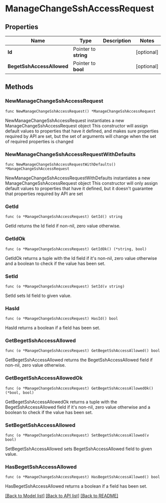 # ManageChangeSshAccessRequest

## Properties

Name | Type | Description | Notes
------------ | ------------- | ------------- | -------------
**Id** | Pointer to **string** |  | [optional] 
**BegetSshAccessAllowed** | Pointer to **bool** |  | [optional] 

## Methods

### NewManageChangeSshAccessRequest

`func NewManageChangeSshAccessRequest() *ManageChangeSshAccessRequest`

NewManageChangeSshAccessRequest instantiates a new ManageChangeSshAccessRequest object
This constructor will assign default values to properties that have it defined,
and makes sure properties required by API are set, but the set of arguments
will change when the set of required properties is changed

### NewManageChangeSshAccessRequestWithDefaults

`func NewManageChangeSshAccessRequestWithDefaults() *ManageChangeSshAccessRequest`

NewManageChangeSshAccessRequestWithDefaults instantiates a new ManageChangeSshAccessRequest object
This constructor will only assign default values to properties that have it defined,
but it doesn't guarantee that properties required by API are set

### GetId

`func (o *ManageChangeSshAccessRequest) GetId() string`

GetId returns the Id field if non-nil, zero value otherwise.

### GetIdOk

`func (o *ManageChangeSshAccessRequest) GetIdOk() (*string, bool)`

GetIdOk returns a tuple with the Id field if it's non-nil, zero value otherwise
and a boolean to check if the value has been set.

### SetId

`func (o *ManageChangeSshAccessRequest) SetId(v string)`

SetId sets Id field to given value.

### HasId

`func (o *ManageChangeSshAccessRequest) HasId() bool`

HasId returns a boolean if a field has been set.

### GetBegetSshAccessAllowed

`func (o *ManageChangeSshAccessRequest) GetBegetSshAccessAllowed() bool`

GetBegetSshAccessAllowed returns the BegetSshAccessAllowed field if non-nil, zero value otherwise.

### GetBegetSshAccessAllowedOk

`func (o *ManageChangeSshAccessRequest) GetBegetSshAccessAllowedOk() (*bool, bool)`

GetBegetSshAccessAllowedOk returns a tuple with the BegetSshAccessAllowed field if it's non-nil, zero value otherwise
and a boolean to check if the value has been set.

### SetBegetSshAccessAllowed

`func (o *ManageChangeSshAccessRequest) SetBegetSshAccessAllowed(v bool)`

SetBegetSshAccessAllowed sets BegetSshAccessAllowed field to given value.

### HasBegetSshAccessAllowed

`func (o *ManageChangeSshAccessRequest) HasBegetSshAccessAllowed() bool`

HasBegetSshAccessAllowed returns a boolean if a field has been set.


[[Back to Model list]](../README.md#documentation-for-models) [[Back to API list]](../README.md#documentation-for-api-endpoints) [[Back to README]](../README.md)


